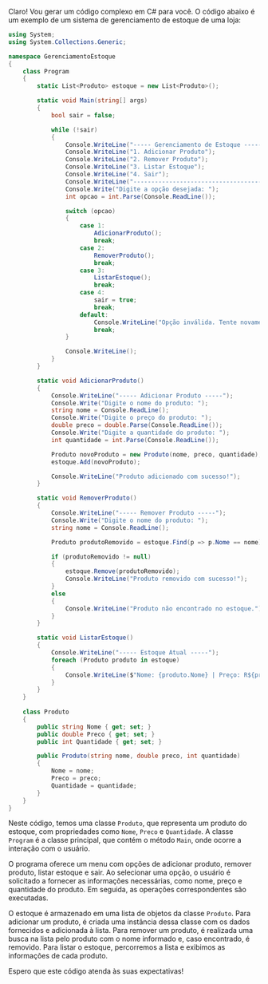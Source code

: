 Claro! Vou gerar um código complexo em C# para você. O código abaixo é um exemplo de um sistema de gerenciamento de estoque de uma loja:

```csharp
using System;
using System.Collections.Generic;

namespace GerenciamentoEstoque
{
    class Program
    {
        static List<Produto> estoque = new List<Produto>();

        static void Main(string[] args)
        {
            bool sair = false;

            while (!sair)
            {
                Console.WriteLine("----- Gerenciamento de Estoque -----");
                Console.WriteLine("1. Adicionar Produto");
                Console.WriteLine("2. Remover Produto");
                Console.WriteLine("3. Listar Estoque");
                Console.WriteLine("4. Sair");
                Console.WriteLine("-------------------------------------");
                Console.Write("Digite a opção desejada: ");
                int opcao = int.Parse(Console.ReadLine());

                switch (opcao)
                {
                    case 1:
                        AdicionarProduto();
                        break;
                    case 2:
                        RemoverProduto();
                        break;
                    case 3:
                        ListarEstoque();
                        break;
                    case 4:
                        sair = true;
                        break;
                    default:
                        Console.WriteLine("Opção inválida. Tente novamente.");
                        break;
                }

                Console.WriteLine();
            }
        }

        static void AdicionarProduto()
        {
            Console.WriteLine("----- Adicionar Produto -----");
            Console.Write("Digite o nome do produto: ");
            string nome = Console.ReadLine();
            Console.Write("Digite o preço do produto: ");
            double preco = double.Parse(Console.ReadLine());
            Console.Write("Digite a quantidade do produto: ");
            int quantidade = int.Parse(Console.ReadLine());

            Produto novoProduto = new Produto(nome, preco, quantidade);
            estoque.Add(novoProduto);

            Console.WriteLine("Produto adicionado com sucesso!");
        }

        static void RemoverProduto()
        {
            Console.WriteLine("----- Remover Produto -----");
            Console.Write("Digite o nome do produto: ");
            string nome = Console.ReadLine();

            Produto produtoRemovido = estoque.Find(p => p.Nome == nome);

            if (produtoRemovido != null)
            {
                estoque.Remove(produtoRemovido);
                Console.WriteLine("Produto removido com sucesso!");
            }
            else
            {
                Console.WriteLine("Produto não encontrado no estoque.");
            }
        }

        static void ListarEstoque()
        {
            Console.WriteLine("----- Estoque Atual -----");
            foreach (Produto produto in estoque)
            {
                Console.WriteLine($"Nome: {produto.Nome} | Preço: R${produto.Preco:N2} | Quantidade: {produto.Quantidade}");
            }
        }
    }
    
    class Produto
    {
        public string Nome { get; set; }
        public double Preco { get; set; }
        public int Quantidade { get; set; }

        public Produto(string nome, double preco, int quantidade)
        {
            Nome = nome;
            Preco = preco;
            Quantidade = quantidade;
        }
    }
}
```

Neste código, temos uma classe `Produto`, que representa um produto do estoque, com propriedades como `Nome`, `Preco` e `Quantidade`. A classe `Program` é a classe principal, que contém o método `Main`, onde ocorre a interação com o usuário.

O programa oferece um menu com opções de adicionar produto, remover produto, listar estoque e sair. Ao selecionar uma opção, o usuário é solicitado a fornecer as informações necessárias, como nome, preço e quantidade do produto. Em seguida, as operações correspondentes são executadas.

O estoque é armazenado em uma lista de objetos da classe `Produto`. Para adicionar um produto, é criada uma instância dessa classe com os dados fornecidos e adicionada à lista. Para remover um produto, é realizada uma busca na lista pelo produto com o nome informado e, caso encontrado, é removido. Para listar o estoque, percorremos a lista e exibimos as informações de cada produto.

Espero que este código atenda às suas expectativas!